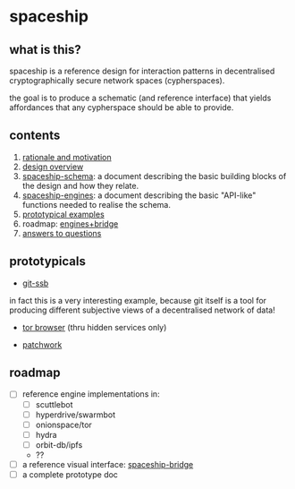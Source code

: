 # spaceship


## what is this?

spaceship is a reference design for interaction patterns in decentralised
cryptographically secure network spaces (cypherspaces).

the goal is to produce a schematic (and reference interface) that yields
affordances that any cypherspace should be able to provide.

## contents

1. [rationale and motivation](./rationale.md)
2. [design overview](./design.md)
4. [spaceship-schema](./spaceship-schema.md): a document describing the basic
  building blocks of the design and how they relate.
3. [spaceship-engines](./spaceship-engines.md): a document describing the basic
  "API-like" functions needed to realise the schema.
4. [prototypical examples](#prototypicals)
5. roadmap: [engines+bridge](#roadmap)
6. [answers to questions](./faq.md)


## prototypicals

- [git-ssb](https://github.com/clehner/git-ssb)

in fact this is a very interesting example, because git itself is a tool for
producing different subjective views of a decentralised network of data!

- [tor browser](https://www.torproject.org/projects/torbrowser.html.en) (thru
  hidden services only)

- [patchwork](https://github.com/ssbc/patchwork)

## roadmap

- [ ] reference engine implementations in:
    - [ ] scuttlebot
    - [ ] hyperdrive/swarmbot
    - [ ] onionspace/tor
    - [ ] hydra
    - [ ] orbit-db/ipfs
    - ??
- [ ] a reference visual interface:
  [spaceship-bridge](https://github.com/du5t/spaceship-bridge)
- [ ] a complete prototype doc
